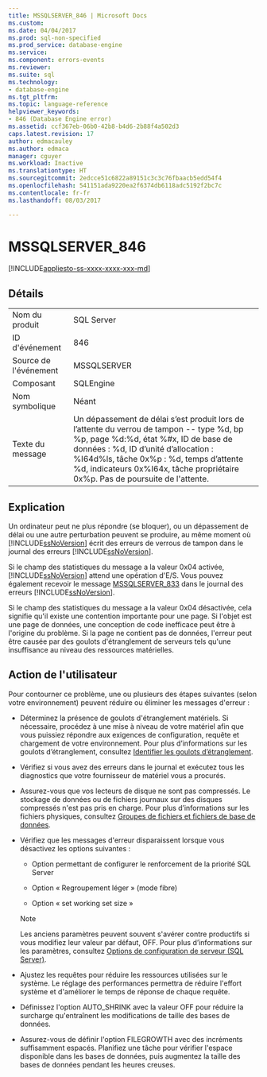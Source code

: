 ```yaml
---
title: MSSQLSERVER_846 | Microsoft Docs
ms.custom: 
ms.date: 04/04/2017
ms.prod: sql-non-specified
ms.prod_service: database-engine
ms.service: 
ms.component: errors-events
ms.reviewer: 
ms.suite: sql
ms.technology:
- database-engine
ms.tgt_pltfrm: 
ms.topic: language-reference
helpviewer_keywords:
- 846 (Database Engine error)
ms.assetid: ccf367eb-06b0-42b8-b4d6-2b88f4a502d3
caps.latest.revision: 17
author: edmacauley
ms.author: edmaca
manager: cguyer
ms.workload: Inactive
ms.translationtype: HT
ms.sourcegitcommit: 2edcce51c6822a89151c3c3c76fbaacb5edd54f4
ms.openlocfilehash: 541151ada9220ea2f6374db6118adc5192f2bc7c
ms.contentlocale: fr-fr
ms.lasthandoff: 08/03/2017

---
```

# <a name="mssqlserver846"></a>MSSQLSERVER_846
[!INCLUDE[appliesto-ss-xxxx-xxxx-xxx-md](../../includes/appliesto-ss-xxxx-xxxx-xxx-md.md)]
  
## <a name="details"></a>Détails  
  
|||  
|-|-|  
|Nom du produit|SQL Server|  
|ID d'événement|846|  
|Source de l'événement|MSSQLSERVER|  
|Composant|SQLEngine|  
|Nom symbolique|Néant|  
|Texte du message|Un dépassement de délai s’est produit lors de l’attente du verrou de tampon -- type %d, bp %p, page %d:%d, état %#x, ID de base de données : %d, ID d’unité d’allocation : %I64d%ls, tâche 0x%p : %d, temps d’attente %d, indicateurs 0x%I64x, tâche propriétaire 0x%p. Pas de poursuite de l'attente.|  
  
## <a name="explanation"></a>Explication  
Un ordinateur peut ne plus répondre (se bloquer), ou un dépassement de délai ou une autre perturbation peuvent se produire, au même moment où [!INCLUDE[ssNoVersion](../../includes/ssnoversion-md.md)] écrit des erreurs de verrous de tampon dans le journal des erreurs [!INCLUDE[ssNoVersion](../../includes/ssnoversion-md.md)].  
  
Si le champ des statistiques du message a la valeur 0x04 activée, [!INCLUDE[ssNoVersion](../../includes/ssnoversion-md.md)] attend une opération d'E/S. Vous pouvez également recevoir le message [MSSQLSERVER_833](~/relational-databases/errors-events/mssqlserver-833-database-engine-error.md) dans le journal des erreurs [!INCLUDE[ssNoVersion](../../includes/ssnoversion-md.md)].  
  
Si le champ des statistiques du message a la valeur 0x04 désactivée, cela signifie qu'il existe une contention importante pour une page. Si l'objet est une page de données, une conception de code inefficace peut être à l'origine du problème. Si la page ne contient pas de données, l'erreur peut être causée par des goulots d'étranglement de serveurs tels qu'une insuffisance au niveau des ressources matérielles.  
  
## <a name="user-action"></a>Action de l'utilisateur  
Pour contourner ce problème, une ou plusieurs des étapes suivantes (selon votre environnement) peuvent réduire ou éliminer les messages d'erreur :  
  
-   Déterminez la présence de goulots d'étranglement matériels. Si nécessaire, procédez à une mise à niveau de votre matériel afin que vous puissiez répondre aux exigences de configuration, requête et chargement de votre environnement. Pour plus d’informations sur les goulots d’étranglement, consultez [Identifier les goulots d’étranglement](~/relational-databases/performance/identify-bottlenecks.md).  
  
-   Vérifiez si vous avez des erreurs dans le journal et exécutez tous les diagnostics que votre fournisseur de matériel vous a procurés.  
  
-   Assurez-vous que vos lecteurs de disque ne sont pas compressés. Le stockage de données ou de fichiers journaux sur des disques compressés n'est pas pris en charge. Pour plus d’informations sur les fichiers physiques, consultez [Groupes de fichiers et fichiers de base de données](~/relational-databases/databases/database-files-and-filegroups.md).  
  
-   Vérifiez que les messages d'erreur disparaissent lorsque vous désactivez les options suivantes :  
  
    -   Option permettant de configurer le renforcement de la priorité SQL Server  
  
    -   Option « Regroupement léger » (mode fibre)  
  
    -   Option « set working set size »  
  
    > [!NOTE]  
    > Les anciens paramètres peuvent souvent s'avérer contre productifs si vous modifiez leur valeur par défaut, OFF. Pour plus d’informations sur les paramètres, consultez [Options de configuration de serveur &#40;SQL Server&#41;](~/database-engine/configure-windows/server-configuration-options-sql-server.md).  
  
-   Ajustez les requêtes pour réduire les ressources utilisées sur le système. Le réglage des performances permettra de réduire l'effort système et d'améliorer le temps de réponse de chaque requête.  
  
-   Définissez l'option AUTO_SHRINK avec la valeur OFF pour réduire la surcharge qu'entraînent les modifications de taille des bases de données.  
  
-   Assurez-vous de définir l'option FILEGROWTH avec des incréments suffisamment espacés. Planifiez une tâche pour vérifier l'espace disponible dans les bases de données, puis augmentez la taille des bases de données pendant les heures creuses.  
  

